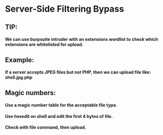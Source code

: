 # Server-Side Filtering Bypass

## TIP:

#### We can use burpsuite intruder with an extensions wordlist to check which extensions are whitelisted for upload.

## Example:

#### If a server accepts JPEG files but not PHP, then we can upload file like: shell.jpg.php

## Magic numbers:

#### Use a magic number table for the acceptable file type.

#### Use hexedit on shell and edit the first 4 bytes of file.

#### Check with file command, then upload.
